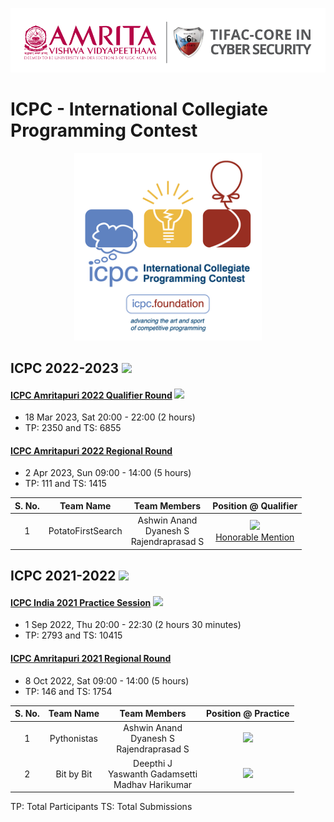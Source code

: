 <p align="center">
	<img src="../Assets/images/AVV_TIFAC-CORE_in_Cyber_Security.png" alt ="AMRITA-TIFAC-CYBER" width="680" />
</p>

<h1>ICPC - International Collegiate Programming Contest</h1>
<p align="center">
    <img src="../Assets/images/ICPC_Logo.png" alt ="ICPC" width="300" />
</p>

## ICPC 2022-2023 ![](https://img.shields.io/badge/21UCYS-blue)
#### [ICPC Amritapuri 2022 Qualifier Round](https://codedrills.io/contests/icpc-amritapuri-2022-qualifier-round)  ![](https://img.shields.io/badge/-Participated-brightgreen)
 -  18 Mar 2023, Sat 20:00 - 22:00 (2 hours)
 -  TP: 2350 and TS: 6855
#### [ICPC Amritapuri 2022 Regional Round](https://codedrills.io/contests/icpc-amritapuri-2022-regional-round)
 - 2 Apr 2023, Sun 09:00 - 14:00  (5 hours)
 - TP: 111 and TS: 1415

| S. No. | Team Name | Team Members | Position @ Qualifier | 
|:------:|:---------:|:------------:|:--------:|
| 1 | PotatoFirstSearch | Ashwin Anand <br/> Dyanesh S <br/> Rajendraprasad S |   ![](https://img.shields.io/badge/-607-gold) <br/> [Honorable Mention](../Assets/certificates/2022_Amritapuri_First_Round_Online_Honorable_Mention.pdf) | 

## ICPC 2021-2022 ![](https://img.shields.io/badge/21UCYS-blue)
#### [ICPC India 2021 Practice Session](https://codedrills.io/contests/icpc-india-2021-practice-session)  ![](https://img.shields.io/badge/-Participated-brightgreen)
 - 1 Sep 2022, Thu 20:00 - 22:30 (2 hours 30 minutes)
 - TP: 2793 and TS: 10415
#### [ICPC Amritapuri 2021 Regional Round](https://codedrills.io/contests/icpc-amritapuri-2021-regional-round)
 - 8 Oct 2022, Sat 09:00 - 14:00 (5 hours)
 - TP: 146 and TS: 1754

| S. No. | Team Name | Team Members | Position @ Practice | 
|:------:|:---------:|:------------:|:--------:|
| 1 | Pythonistas | Ashwin Anand <br/> Dyanesh S <br/> Rajendraprasad S |  ![](https://img.shields.io/badge/-636-brown) | 
| 2 | Bit by Bit | Deepthi J <br/> Yaswanth Gadamsetti <br/> Madhav Harikumar |  ![](https://img.shields.io/badge/-1286-brown) |

TP: Total Participants
TS: Total Submissions
